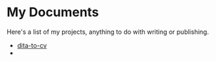 # My Documents

Here's a list of my projects, anything to do with writing or publishing.

* [dita-to-cv](https://github.com/thendarion/dita-cv-to-pdf)
* 